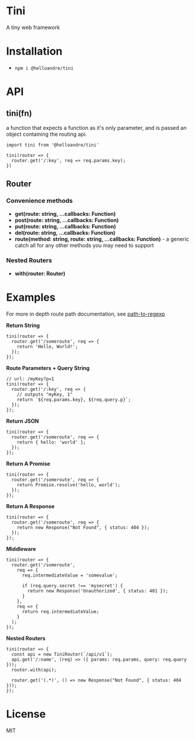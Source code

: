 # Tini

A tiny web framework

# Installation

- `npm i @helloandre/tini`

# API

## tini(fn)

a function that expects a function as it's only parameter, and is passed an object containing the routing api.

```
import tini from '@helloandre/tini'

tini(router => {
  router.get('/:key', req => req.params.key);
})
```

## Router

### Convenience methods

- **get(route: string, ...callbacks: Function)**
- **post(route: string, ...callbacks: Function)**
- **put(route: string, ...callbacks: Function)**
- **del(route: string, ...callbacks: Function)**
- **route(method: string, route: string, ...callbacks: Function)** - a generic catch all for any other methods you may need to support

### Nested Routers

- **with(router: Router)**

# Examples

For more in depth route path documentation, see [path-to-regexp](https://github.com/pillarjs/path-to-regexp#readme)

**Return String**

```
tini(router => {
  router.get('/someroute', req => {
    return 'Hello, World!';
  });
});
```

**Route Parameters + Query String**

```
// url: /myKey?p=1
tini(router => {
  router.get('/:key', req => {
    // outputs "myKey, 1"
    return `${req.params.key}, ${req.query.p}`;
  });
});
```

**Return JSON**

```
tini(router => {
  router.get('/someroute', req => {
    return { hello: 'world' };
  });
});
```

**Return A Promise**

```
tini(router => {
  router.get('/someroute', req => {
    return Promise.resolve('hello, world');
  });
});
```

**Return A Response**

```
tini(router => {
  router.get('/someroute', req => {
    return new Response("Not Found", { status: 404 });
  });
});
```

**Middleware**

```
tini(router => {
  router.get('/someroute',
    req => {
      req.intermediateValue = 'somevalue';

      if (req.query.secret !== 'mysecret') {
        return new Response('Unauthorized', { status: 401 });
      }
    },
    req => {
      return req.intermediateValue;
    }
  );
});
```

**Nested Routers**

```
tini(router => {
  const api = new TiniRouter(`/api/v1`);
  api.get('/:name', (req) => ({ params: req.params, query: req.query }));
  router.with(api);

  router.get('(.*)', () => new Response("Not Found", { status: 404 }));
});
```

# License

MIT
